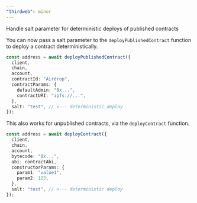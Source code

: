 ```yaml
---
"thirdweb": minor
---
```


Handle salt parameter for deterministic deploys of published contracts

You can now pass a salt parameter to the `deployPublishedContract` function to deploy a contract deterministically.

```ts
const address = await deployPublishedContract({
  client,
  chain,
  account,
  contractId: "Airdrop",
  contractParams: {
    defaultAdmin: "0x...",
    contractURI: "ipfs://...",
  },
  salt: "test", // <--- deterministic deploy
});
```

This also works for unpublished contracts, via the `deployContract` function.

```ts
const address = await deployContract({
  client,
  chain,
  account,
  bytecode: "0x...",
  abi: contractAbi,
  constructorParams: {
    param1: "value1",
    param2: 123,
  },
  salt: "test", // <--- deterministic deploy
});
```

